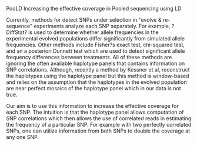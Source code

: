 PooLD
Increasing the effective coverage in Pooled sequencing using LD

Currently, methods for detect SNPs under selection in "evolve & re-sequence" experiments analyze each SNP separately. For example, ?DiffStat? is used to determine whether allele frequencies in the experimental evolved populations differ significantly from simulated allele frequencies. Other methods include Fisher?s exact test, chi-squared test, and an a posteriori Dunnett test which are used to detect significant allele frequency differences between treatments. All of these methods are ignoring the often available haplotype panels that contains information on SNP correlations. Although, recently a method by Kessner et al, reconstruct the haplotypes using the haplotype panel but this method is window-based and relies on the assumption that the haplotypes in the evolved population are near perfect mosaics of the haplotype panel which in our data is not true.

Our aim is to use this information to increase the effective coverage for each SNP. The intuition is that the haplotype panel allows computation of SNP correlations which then allows the use of correlated reads in estimating the frequency of a particular SNP. For example with two perfectly correlated SNPs, one can utilize information from both SNPs to double the coverage at any one SNP.